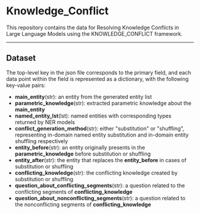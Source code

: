 # Knowledge_Conflict

This repository contains the data for Resolving Knowledge Conflicts in Large Language Models using the KNOWLEDGE_CONFLICT framework.

----------------------------------------------------
## Dataset
The top-level key in the json file corresponds to the primary field, and each data point within the field is represented as a dictionary, with the following key-value pairs:
- **main_entity**(str): an entity from the generated entity list
- **parametric_knowledge**(str): extracted parametric knowledge about the **main_entity**
- **named_entity_lst**(lst): named entities with corresponding types returned by NER models
- **conflict_generation_method**(str): either "substitution" or "shuffling", representing in-domain named entity substitution and in-domain entity shuffling respectively
- **entity_before**(str): an entity originally presents in the **parametric_knowledge** before substitution or shuffling
- **entity_after**(str): the entity that replaces the **entity_before** in cases of substitution or shuffling
- **conflicting_knowledge**(str): the conflicting knowledge created by substitution or shuffling
- **question_about_conflicting_segments**(str): a question related to the conflicting segments of **conflicting_knowledge**
- **question_about_nonconflicting_segments**(str): a question related to the nonconflicting segments of **conflicting_knowledge**
